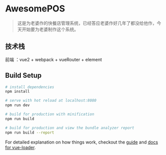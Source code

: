# AwesomePOS 

> 这是为老婆作的快餐店管理系统，已经答应老婆作好几年了都没给他作，今天开始要为老婆制作这个系统。

## 技术栈
前端 ：vue2 + webpack + vueRouter + element

## Build Setup

``` bash
# install dependencies
npm install

# serve with hot reload at localhost:8080
npm run dev

# build for production with minification
npm run build

# build for production and view the bundle analyzer report
npm run build --report
```

For detailed explanation on how things work, checkout the [guide](http://vuejs-templates.github.io/webpack/) and [docs for vue-loader](http://vuejs.github.io/vue-loader).
